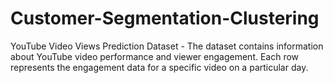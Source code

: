 # Customer-Segmentation-Clustering
YouTube Video Views Prediction
Dataset - The dataset contains information about YouTube video performance and viewer
engagement. Each row represents the engagement data for a specific video on a particular day.
